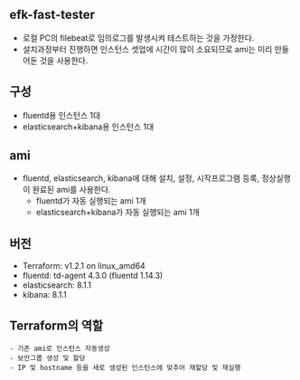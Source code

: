 ## efk-fast-tester
- 로컬 PC의 filebeat로 임의로그를 발생시켜 테스트하는 것을 가정한다.
- 설치과정부터 진행하면 인스턴스 셋업에 시간이 많이 소요되므로 ami는 미리 만들어둔 것을 사용한다.

## 구성
- fluentd용 인스턴스 1대
- elasticsearch+kibana용 인스턴스 1대


## ami
- fluentd, elasticsearch, kibana에 대해 설치, 설정, 시작프로그램 등록, 정상실행이 완료된 ami를 사용한다.
    - fluentd가 자동 실행되는  ami 1개
    - elasticsearch+kibana가 자동 실행되는 ami 1개


## 버전
- Terraform: v1.2.1 on linux_amd64
- fluentd: td-agent 4.3.0 (fluentd 1.14.3)
- elasticsearch: 8.1.1
- kibana: 8.1.1

## Terraform의 역할
    - 기존 ami로 인스턴스 자동생성
    - 보안그룹 생성 및 할당
    - IP 및 hostname 등을 새로 생성된 인스턴스에 맞추어 재할당 및 재실행

